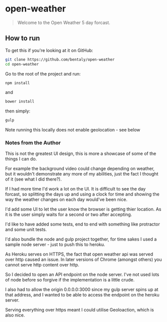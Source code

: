 # open-weather

> Welcome to the Open Weather 5 day forcast.


## How to run

To get this if you're looking at it on GitHub:

```bash
git clone https://github.com/bentaly/open-weather
cd open-weather
```

Go to the root of the project and run:

```bash
npm install
```

and 

```bash
bower install
```

then simply:

```bash
gulp
```

Note running this locally does not enable geolocation - see below


### Notes from the Author

This is not the greatest UI design, this is more a showcase of some of the things I can do.

For example the background video could change depending on weather, but it wouldn't demonstrate any more of my abilities, just the fact I thought of it (see what I did there?).

If I had more time I'd work a lot on the UI. It is difficult to see the day forcast, so splitting the days up and using a clock for time and showing the way the weather changes on each day would've been nice.

I'd add some UI to let the user know the browser is getting thier location. As it is the user simply waits for a second or two after accepting.

I'd like to have added some tests, end to end with something like protractor and some unit tests.

I'd also bundle the node and gulp project together, for time sakes I used a sample node server - just to push this to heroku.

As Heroku serves on HTTPS, the fact that open weather api was served over http caused an issue. In later versions of Chrome (amongst others) you cannot serve http content over http.

So I decided to open an API endpoint on the node server. I've not used lots of node before so forgive if the implementation is a little crude.

I also had to allow the origin 0.0.0.0:3000 since my gulp server spins up at that address, and I wanted to be able to access the endpoint on the heroku server.

Serving everything over https meant I could utilise Geoloaction, which is also nice.

